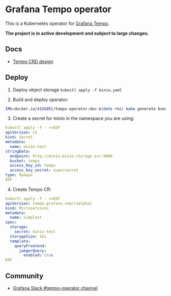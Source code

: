 # Grafana Tempo operator

This is a Kubernetes operator for [Grafana Tempo](https://github.com/grafana/tempo).

**The project is in active development and subject to large changes.**

## Docs

* [Tempo CRD design](https://docs.google.com/document/d/1avSSf__R226l2b3hbcpXlYH7w6iKtXZsd9VTcpxDqng/edit#)


## Deploy 

1. Deploy object storage `kubectl apply -f minio.yaml`

2. Build and deploy operator:

```bash
IMG=docker.io/${USER}/tempo-operator:dev-$(date +%s) make generate bundle docker-build docker-push deploy
``` 

3. Create a secret for minio in the namespace you are using:
```yaml
kubectl apply -f - <<EOF
apiVersion: v1
kind: Secret
metadata:
  name: minio-test
stringData:
  endpoint: http://minio.minio-storage.svc:9000
  bucket: tempo
  access_key_id: tempo
  access_key_secret: supersecret
type: Opaque
EOF
```
4. Create Tempo CR:

```yaml
kubectl apply -f - <<EOF
apiVersion: tempo.grafana.com/v1alpha1
kind: Microservices
metadata:
  name: simplest
spec:
  storage:
    secret: minio-test
  storageSize: 1Gi
  template:
    queryFrontend:
      jaegerQuery:
        enabled: true
EOF
```

## Community 

* [Grafana Slack #tempo-operator channel](https://grafana.slack.com/archives/C0414EUU39A)
